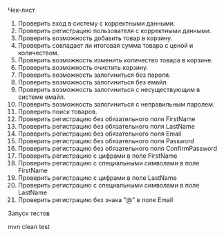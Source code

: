 Чек-лист

1. Проверить вход в систему с корректными данными.
2. Проверить регистрацию пользователя с корректными данными.
3. Проверить возможность добавить товар в корзину.
4. Проверить совпадает ли итоговая сумма товара с ценой и количеством.
5. Проверить возможность изменить количество товара в корзине.
6. Проверить возможность очистить корзину.
7. Проверить возможность залогиниться без пароля.
8. Проверить возможность залогиниться без емайл.
9. Проверить возможность залогиниться с несуществующим в системе емайл.
10. Проверить возможность залогиниться с неправильным паролем.
11. Проверить поиск товаров.
12. Проверить регистрацию без обязательного поля FirstName
13. Проверить регистрацию без обязательного поля LastName
14. Проверить регистрацию без обязательного поля Email
15. Проверить регистрацию без обязательного поля Password
16. Проверить регистрацию без обязательного поля ConfirmPassword
17. Проверить регистрацию с цифрами в поле FirstName
18. Проверить регистрацию с специальными символами в поле FirstName
19. Проверить регистрацию с цифрами в поле LastName
20. Проверить регистрацию с специальными символами в поле LastName
21. Проверить регистрацию без знака "@" в поле Email


Запуск тестов

mvn clean test